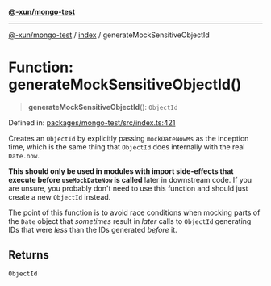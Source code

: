 [**@-xun/mongo-test**](../../README.md)

***

[@-xun/mongo-test](../../README.md) / [index](../README.md) / generateMockSensitiveObjectId

# Function: generateMockSensitiveObjectId()

> **generateMockSensitiveObjectId**(): `ObjectId`

Defined in: [packages/mongo-test/src/index.ts:421](https://github.com/Xunnamius/mongo-utils/blob/170f60129a434186097720a50e45ec85181864f4/packages/mongo-test/src/index.ts#L421)

Creates an `ObjectId` by explicitly passing `mockDateNowMs` as the inception
time, which is the same thing that `ObjectId` does internally with the real
`Date.now`.

**This should only be used in modules with import side-effects that execute
before `useMockDateNow` is called** later in downstream code. If you are
unsure, you probably don't need to use this function and should just create a
new `ObjectId` instead.

The point of this function is to avoid race conditions when mocking parts of
the `Date` object that _sometimes_ result in _later_ calls to `ObjectId`
generating IDs that were _less_ than the IDs generated _before_ it.

## Returns

`ObjectId`
